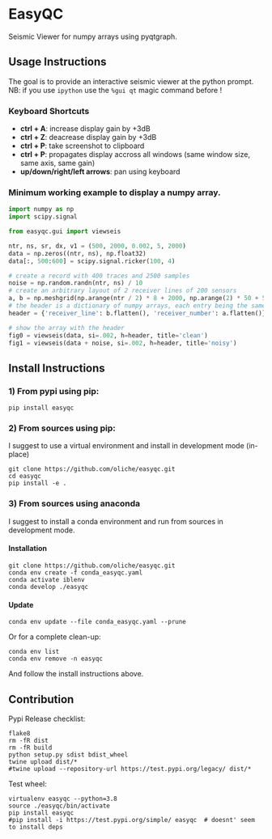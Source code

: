 # EasyQC
Seismic Viewer for numpy arrays using pyqtgraph.

## Usage Instructions
The goal is to provide an interactive seismic viewer at the python prompt.
NB: if you use `ipython` use the `%gui qt` magic command before !

### Keyboard Shortcuts
-   **ctrl + A**: increase display gain by +3dB 
-   **ctrl + Z**: deacrease display gain by +3dB
-   **ctrl + P**: take screenshot to clipboard
-   **ctrl + P**: propagates display accross all windows (same window size, same axis, same gain)
-   **up/down/right/left arrows**: pan using keyboard

### Minimum working example to display a numpy array.

```python
import numpy as np
import scipy.signal

from easyqc.gui import viewseis

ntr, ns, sr, dx, v1 = (500, 2000, 0.002, 5, 2000)
data = np.zeros((ntr, ns), np.float32)
data[:, 500:600] = scipy.signal.ricker(100, 4)

# create a record with 400 traces and 2500 samples
noise = np.random.randn(ntr, ns) / 10
# create an arbitrary layout of 2 receiver lines of 200 sensors
a, b = np.meshgrid(np.arange(ntr / 2) * 8 + 2000, np.arange(2) * 50 + 5000)
# the header is a dictionary of numpy arrays, each entry being the same length as the number of traces
header = {'receiver_line': b.flatten(), 'receiver_number': a.flatten()}

# show the array with the header
fig0 = viewseis(data, si=.002, h=header, title='clean')
fig1 = viewseis(data + noise, si=.002, h=header, title='noisy')

```

## Install Instructions

### 1) From pypi using pip:
`pip install easyqc`

### 2) From sources using pip:
I suggest to use a virtual environment and install in development mode (in-place)
```
git clone https://github.com/oliche/easyqc.git
cd easyqc
pip install -e .
```

### 3) From sources using anaconda

I suggest to install a conda environment and run from sources in development mode.
#### Installation
```
git clone https://github.com/oliche/easyqc.git
conda env create -f conda_easyqc.yaml
conda activate iblenv
conda develop ./easyqc
```

#### Update
```
conda env update --file conda_easyqc.yaml --prune
```

Or for a complete clean-up:
```
conda env list
conda env remove -n easyqc
```
And follow the install instructions above.



## Contribution

Pypi Release checklist:
```shell
flake8
rm -fR dist
rm -fR build
python setup.py sdist bdist_wheel
twine upload dist/*
#twine upload --repository-url https://test.pypi.org/legacy/ dist/*
```

Test wheel:
```shell
virtualenv easyqc --python=3.8
source ./easyqc/bin/activate
pip install easyqc
#pip install -i https://test.pypi.org/simple/ easyqc  # doesnt' seem to install deps
```
